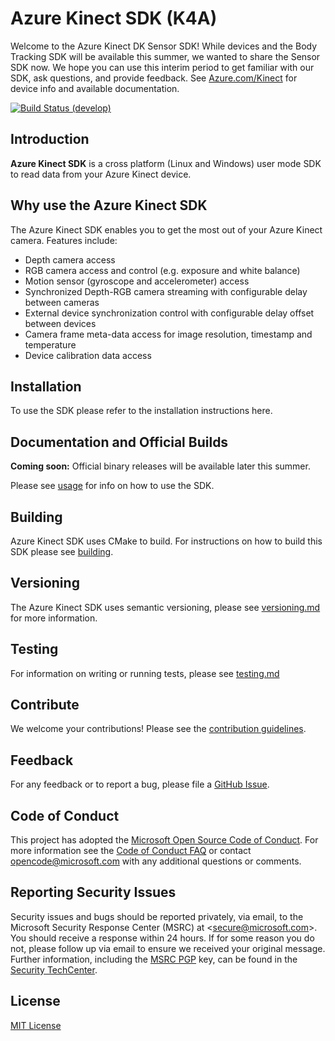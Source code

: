 # Azure Kinect SDK (K4A)


Welcome to the Azure Kinect DK Sensor SDK! While devices and the Body Tracking SDK will be available this
summer, we wanted to share the Sensor SDK now. We hope you can use this interim period to get familiar with
our SDK, ask questions, and provide feedback. See [Azure.com/Kinect](https://Azure.com/kinect) for device
info and available documentation. 

[![Build Status (develop)](https://dev.azure.com/ms/Azure-Kinect-Sensor-SDK/_apis/build/status/Microsoft.Azure-Kinect-Sensor-SDK%20(Public)?branchName=develop)](https://dev.azure.com/ms/Azure-Kinect-Sensor-SDK/_build/latest?definitionId=133&branchName=develop)

## Introduction

**Azure Kinect SDK** is a cross platform (Linux and Windows) user mode SDK to read data from your Azure Kinect device.

## Why use the Azure Kinect SDK 

The Azure Kinect SDK enables you to get the most out of your Azure Kinect camera. Features include:

* Depth camera access
* RGB camera access and control (e.g. exposure and white balance)
* Motion sensor (gyroscope and accelerometer) access
* Synchronized Depth-RGB camera streaming with configurable delay between cameras
* External device synchronization control with configurable delay offset between devices
* Camera frame meta-data access for image resolution, timestamp and temperature
* Device calibration data access

## Installation

To use the SDK please refer to the installation instructions here.

## Documentation and Official Builds

**Coming soon:** Official binary releases will be available later this summer.

Please see [usage](docs/usage.md) for info on how to use the SDK.

## Building

Azure Kinect SDK uses CMake to build. For instructions on how to build this SDK please see
[building](docs/building.md).

## Versioning

The Azure Kinect SDK uses semantic versioning, please see [versioning.md](docs/versioning.md) for more information.

## Testing

For information on writing or running tests, please see [testing.md](docs/testing.md)

## Contribute

We welcome your contributions! Please see the [contribution guidelines](CONTRIBUTING.md).

## Feedback

For any feedback or to report a bug, please file a [GitHub Issue](https://github.com/Microsoft/Azure-Kinect-Sensor-SDK/issues).

## Code of Conduct

This project has adopted the [Microsoft Open Source Code of Conduct](https://opensource.microsoft.com/codeofconduct/).
For more information see the [Code of Conduct FAQ](https://opensource.microsoft.com/codeofconduct/faq/)
or contact [opencode@microsoft.com](mailto:opencode@microsoft.com) with any additional questions or comments.

## Reporting Security Issues
Security issues and bugs should be reported privately, via email, to the
Microsoft Security Response Center (MSRC) at <[secure@microsoft.com](mailto:secure@microsoft.com)>.
You should receive a response within 24 hours. If for some reason you do not, please follow up via
email to ensure we received your original message. Further information, including the
[MSRC PGP](https://technet.microsoft.com/en-us/security/dn606155) key, can be found in the
[Security TechCenter](https://technet.microsoft.com/en-us/security/default).

## License

[MIT License](LICENSE)

